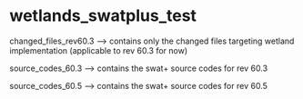 # wetlands_swatplus_test
changed_files_rev60.3 --> contains only the changed files targeting wetland implementation (applicable to rev 60.3 for now) 

source_codes_60.3     --> contains the swat+ source codes for rev 60.3 

source_codes_60.5     --> contains the swat+ source codes for rev 60.5
